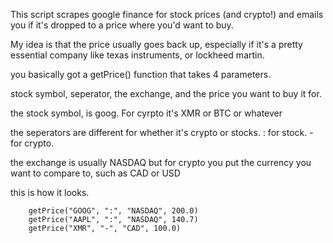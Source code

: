 This script scrapes google finance for stock prices (and crypto!) and emails you if it's dropped to a price where you'd want to buy.

My idea is that the price usually goes back up, especially if it's a pretty essential company like texas instruments, or lockheed martin.

you basically got a getPrice() function that takes 4 parameters. 

stock symbol, seperator, the exchange, and the price you want to buy it for.

the stock symbol, is goog. For cyrpto it's XMR or BTC or whatever

the seperators are different for whether it's crypto or stocks. : for stock. - for crypto.

the exchange is usually NASDAQ but for crypto you put the currency you want to compare to, such as CAD or USD

this is how it looks. 

        getPrice("GOOG", ":", "NASDAQ", 200.0)
        getPrice("AAPL", ":", "NASDAQ", 140.7)
        getPrice("XMR", "-", "CAD", 100.0)
